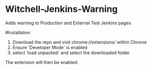 # Witchell-Jenkins-Warning
Adds warning to Production and External Test Jenkins pages

#Installation
1) Download the repo and visit chrome://extensions/ within Chrome
2) Ensure 'Developer Mode' is enabled
3) select 'load unpacked' and select the downloaded folder

The extension will then be enabled.
